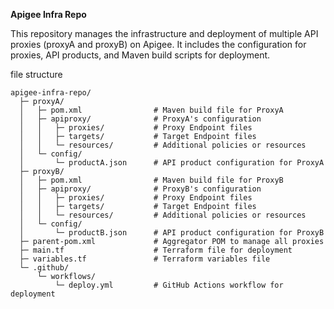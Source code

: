 **Apigee Infra Repo**

This repository manages the infrastructure and deployment of multiple API proxies (proxyA and proxyB) on Apigee. It includes the configuration for proxies, API products, and Maven build scripts for deployment.

file structure

```
apigee-infra-repo/
  ├─ proxyA/
  │   ├─ pom.xml                # Maven build file for ProxyA
  │   ├─ apiproxy/              # ProxyA's configuration
  │   │   ├─ proxies/           # Proxy Endpoint files
  │   │   ├─ targets/           # Target Endpoint files
  │   │   └─ resources/         # Additional policies or resources
  │   └─ config/
  │       └─ productA.json      # API product configuration for ProxyA
  ├─ proxyB/
  │   ├─ pom.xml                # Maven build file for ProxyB
  │   ├─ apiproxy/              # ProxyB's configuration
  │   │   ├─ proxies/           # Proxy Endpoint files
  │   │   ├─ targets/           # Target Endpoint files
  │   │   └─ resources/         # Additional policies or resources
  │   └─ config/
  │       └─ productB.json      # API product configuration for ProxyB
  ├─ parent-pom.xml             # Aggregator POM to manage all proxies
  ├─ main.tf                    # Terraform file for deployment
  ├─ variables.tf               # Terraform variables file
  └─ .github/
      └─ workflows/
          └─ deploy.yml         # GitHub Actions workflow for deployment
  ```
